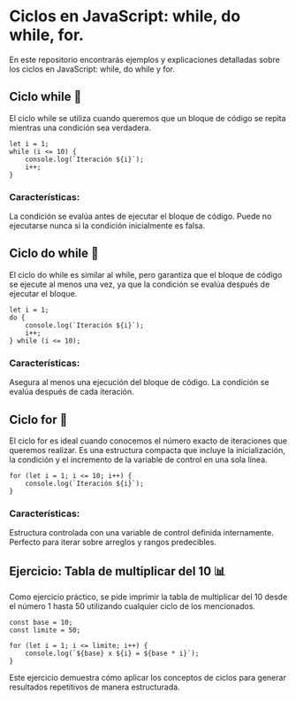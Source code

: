 # Ciclos en JavaScript: while, do while, for.
En este repositorio encontrarás ejemplos y explicaciones detalladas sobre los ciclos en JavaScript: while, do while y for.

## Ciclo while 🔄
El ciclo while se utiliza cuando queremos que un bloque de código se repita mientras una condición sea verdadera.

~~~~
let i = 1;
while (i <= 10) {
    console.log(`Iteración ${i}`);
    i++;
}
~~~~

### Características:
La condición se evalúa antes de ejecutar el bloque de código.
Puede no ejecutarse nunca si la condición inicialmente es falsa.


## **Ciclo do while** 🔄
El ciclo do while es similar al while, pero garantiza que el bloque de código se ejecute al menos una vez, ya que la condición se evalúa después de ejecutar el bloque.

~~~~
let i = 1;
do {
    console.log(`Iteración ${i}`);
    i++;
} while (i <= 10);
~~~~

### Características:
Asegura al menos una ejecución del bloque de código.
La condición se evalúa después de cada iteración.

## Ciclo for 🔄
El ciclo for es ideal cuando conocemos el número exacto de iteraciones que queremos realizar. Es una estructura compacta que incluye la inicialización, la condición y el incremento de la variable de control en una sola línea.

~~~~
for (let i = 1; i <= 10; i++) {
    console.log(`Iteración ${i}`);
}
~~~~

### Características:
Estructura controlada con una variable de control definida internamente.
Perfecto para iterar sobre arreglos y rangos predecibles.

## Ejercicio: Tabla de multiplicar del 10 📊
Como ejercicio práctico, se pide imprimir la tabla de multiplicar del 10 desde el número 1 hasta 50 utilizando cualquier ciclo de los mencionados.

~~~~
const base = 10;
const limite = 50;

for (let i = 1; i <= limite; i++) {
    console.log(`${base} x ${i} = ${base * i}`);
}
~~~~
Este ejercicio demuestra cómo aplicar los conceptos de ciclos para generar resultados repetitivos de manera estructurada.


